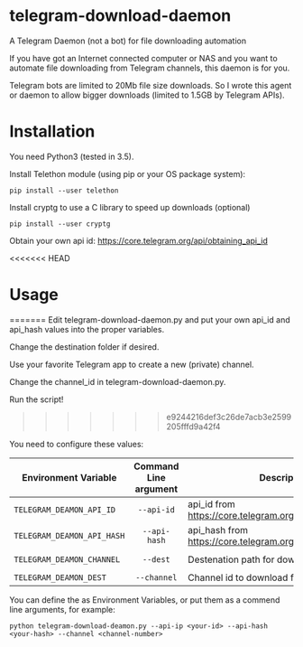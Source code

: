 # telegram-download-daemon

A Telegram Daemon (not a bot) for file downloading automation 

If you have got an Internet connected computer or NAS and you want to automate file downloading from Telegram channels, this
daemon is for you. 

Telegram bots are limited to 20Mb file size downloads. So I wrote this agent
or daemon to allow bigger downloads (limited to 1.5GB by Telegram APIs).

# Installation

You need Python3 (tested in 3.5).

Install Telethon module (using pip or your OS package system):
	
	pip install --user telethon

Install cryptg to use a C library to speed up downloads (optional)
	
	pip install --user cryptg

Obtain your own api id: https://core.telegram.org/api/obtaining_api_id

<<<<<<< HEAD
# Usage
=======
Edit telegram-download-daemon.py and put your own api_id and api_hash values
into the proper variables.

Change the destination folder if desired.

Use your favorite Telegram app to create a new (private) channel. 

Change the channel_id in telegram-download-daemon.py.

Run the script!




>>>>>>> e9244216def3c26de7acb3e2599205fffd9a42f4

You need to configure these values:

| Environment Variable     | Command Line argument | Description                                                  | Default Value       |
|--------------------------|:-----------------------:|--------------------------------------------------------------|---------------------|
| `TELEGRAM_DEAMON_API_ID`   | `--api-id`              | api_id from https://core.telegram.org/api/obtaining_api_id   |                     |
| `TELEGRAM_DEAMON_API_HASH` | `--api-hash`            | api_hash from https://core.telegram.org/api/obtaining_api_id |                     |
| `TELEGRAM_DEAMON_CHANNEL`  | `--dest`                | Destenation path for downloading files                       | `/telegram-downloads` |
| `TELEGRAM_DEAMON_DEST`     | `--channel`             | Channel id to download from it                               |                     |

You can define the as Environment Variables, or put them as a commend line arguments, for example:

    python telegram-download-deamon.py --api-ip <your-id> --api-hash <your-hash> --channel <channel-number>
